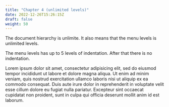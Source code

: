 ```yaml
---
title: "Chapter 4 (unlimited levels)"
date: 2022-12-26T15:26:15Z
draft: false
weight: 50
---
```


The document hierarchy is unlimite.
It also means that the menu levels is unlimited levels.

The menu levels has up to 5 levels of indentation. After that there is no indentation.


Lorem ipsum dolor sit amet, consectetur adipisicing elit, sed do eiusmod tempor incididunt ut labore et dolore magna aliqua. Ut enim ad minim veniam, quis nostrud exercitation ullamco laboris nisi ut aliquip ex ea commodo consequat. Duis aute irure dolor in reprehenderit in voluptate velit esse cillum dolore eu fugiat nulla pariatur. Excepteur sint occaecat cupidatat non proident, sunt in culpa qui officia deserunt mollit anim id est laborum.
